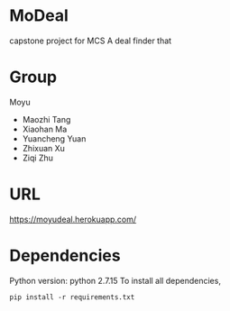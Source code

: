 # MoDeal
capstone project for MCS
A deal finder that 

# Group
Moyu
- Maozhi Tang
- Xiaohan Ma
- Yuancheng Yuan
- Zhixuan Xu
- Ziqi Zhu

# URL
https://moyudeal.herokuapp.com/

# Dependencies
Python version: python 2.7.15
To install all dependencies,
```
pip install -r requirements.txt
```
